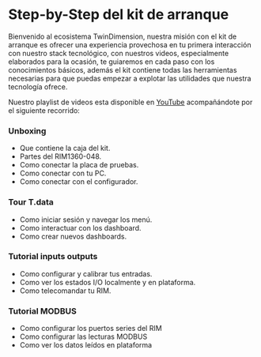 # Step-by-Step del kit de arranque
Bienvenido al ecosistema TwinDimension, nuestra misión con el kit de arranque es ofrecer una experiencia provechosa en tu primera interacción con nuestro stack tecnológico, con nuestros videos, especialmente elaborados para la ocasión, te guiaremos en cada paso con los conocimientos básicos, además el kit contiene todas las herramientas necesarias para que puedas empezar a explotar las utilidades que nuestra tecnología ofrece.

Nuestro playlist de videos esta disponible en [YouTube](https://youtube.com/playlist?list=PLmecq_qgq7N60ZPtD89jeI6rPIi_TgfCm&si=n4XJW3ag5-GRLOFD) acompañándote por el siguiente recorrido:

### Unboxing

- Que contiene la caja del kit.
- Partes del RIM1360-048.
- Como conectar la placa de pruebas.
- Como conectar con tu PC.
- Como conectar con el configurador.

### Tour T.data

- Como iniciar sesión y navegar los menú.
- Como interactuar con los dashboard.
- Como crear nuevos dashboards.

### Tutorial inputs outputs

- Como configurar y calibrar tus entradas.
- Como ver los estados I/O localmente y en plataforma.
- Como telecomandar tu RIM.

### Tutorial MODBUS

-  Como configurar los puertos series del RIM
- Como configurar las lecturas MODBUS
- Como ver los datos leídos en plataforma


